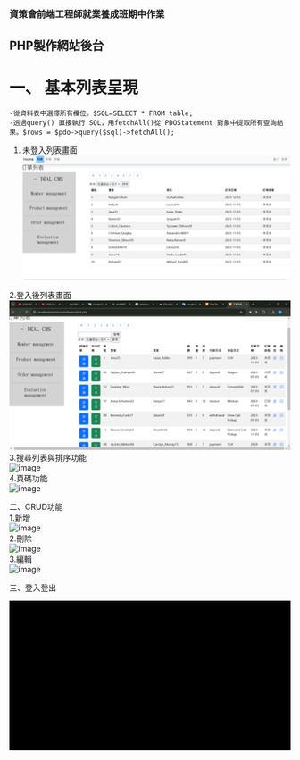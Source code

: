 ### 資策會前端工程師就業養成班期中作業  
## PHP製作網站後台  

# 一、 基本列表呈現    
    -從資料表中選擇所有欄位。$SQL=SELECT * FROM table;  
    -透過query() 直接執行 SQL，用fetchAll()從 PDOStatement 對象中提取所有查詢結果。$rows = $pdo->query($sql)->fetchAll();  
   
1. 未登入列表畫面  
  ![image](https://github.com/yhn2983/php_list/blob/main/%E7%99%BB%E5%85%A5%E5%89%8D%E5%88%97%E8%A1%A8.png)
   
 2.登入後列表畫面    
  ![image](https://github.com/yhn2983/php_list/blob/main/%E7%99%BB%E5%85%A5%E5%BE%8C%E5%88%97%E8%A1%A8.png)  
  3.搜尋列表與排序功能  
   ![image](https://github.com/yhn2983/php_list/blob/main/search.gif)    
   4.頁碼功能  
      ![image](https://github.com/yhn2983/php_list/blob/main/page.gif)  
   
  二、CRUD功能   
  1.新增  
 ![image](https://github.com/yhn2983/php_list/blob/main/create.gif)  
  2.刪除    
  ![image](https://github.com/yhn2983/php_list/blob/main/delete.gif)  
  3.編輯   
   ![image](https://github.com/yhn2983/php_list/blob/main/edit.gif)  
  
  三、登入登出  

  ![image](https://github.com/yhn2983/php_list/blob/main/loginout.gif)

